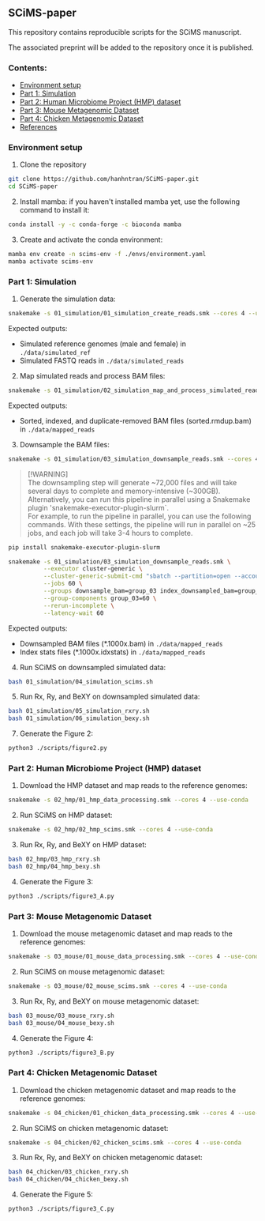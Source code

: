 ## SCiMS-paper

This repository contains reproducible scripts for the SCiMS manuscript.

The associated preprint will be added to the repository once it is published.

<!-- TOC start -->

### Contents:
- [Environment setup](#environment-setup)
- [Part 1: Simulation](#part-1-simulation)
- [Part 2: Human Microbiome Project (HMP) dataset](#part-2-human-microbiome-project-hmp-dataset)
- [Part 3: Mouse Metagenomic Dataset](#part-3-mouse-metagenomic-dataset)
- [Part 4: Chicken Metagenomic Dataset](#part-4-chicken-metagenomic-dataset)
- [References](#references)

<!-- TOC end -->

### Environment setup
1. Clone the repository
```bash
git clone https://github.com/hanhntran/SCiMS-paper.git
cd SCiMS-paper
```

2. Install mamba: if you haven't installed mamba yet, use the following command to install it:
```bash
conda install -y -c conda-forge -c bioconda mamba
```

3. Create and activate the conda environment:
```bash
mamba env create -n scims-env -f ./envs/environment.yaml
mamba activate scims-env
```

### Part 1: Simulation
1. Generate the simulation data:
```bash
snakemake -s 01_simulation/01_simulation_create_reads.smk --cores 4 --use-conda
```
Expected outputs:
- Simulated reference genomes (male and female) in `./data/simulated_ref`
- Simulated FASTQ reads in `./data/simulated_reads`

2. Map simulated reads and process BAM files:

```bash
snakemake -s 01_simulation/02_simulation_map_and_process_simulated_reads.smk --cores 4 --use-conda
```
Expected outputs:
- Sorted, indexed, and duplicate-removed BAM files (sorted.rmdup.bam) in `./data/mapped_reads`

3. Downsample the BAM files:
```bash
snakemake -s 01_simulation/03_simulation_downsample_reads.smk --cores 4 --use-conda
```
> [!WARNING] \
> The downsampling step will generate ~72,000 files and will take several days to complete and memory-intensive (~300GB). \
> Alternatively, you can run this pipeline in parallel using a Snakemake plugin 'snakemake-executor-plugin-slurm`. \
> For example, to run the pipeline in parallel, you can use the following commands. With these settings, the pipeline will run in parallel on ~25 jobs, and each job will take 3-4 hours to complete.

```bash
pip install snakemake-executor-plugin-slurm

snakemake -s 01_simulation/03_simulation_downsample_reads.smk \
          --executor cluster-generic \
          --cluster-generic-submit-cmd "sbatch --partition=open --account=open --time=12:00:00 --nodes=1 --ntasks=1 --mem=20GB" \
          --jobs 60 \
          --groups downsample_bam=group_03 index_downsampled_bam=group_03 generate_idxstats=group_03 \
          --group-components group_03=60 \
          --rerun-incomplete \
          --latency-wait 60 
```

Expected outputs:
- Downsampled BAM files (*.1000x.bam) in `./data/mapped_reads`
- Index stats files (*.1000x.idxstats) in `./data/mapped_reads`

4. Run SCiMS on downsampled simulated data:
```bash
bash 01_simulation/04_simulation_scims.sh
```

5. Run Rx, Ry, and BeXY on downsampled simulated data:
```bash
bash 01_simulation/05_simulation_rxry.sh
bash 01_simulation/06_simulation_bexy.sh
```

7. Generate the Figure 2:
```bash
python3 ./scripts/figure2.py
```

### Part 2: Human Microbiome Project (HMP) dataset

1. Download the HMP dataset and map reads to the reference genomes:
```bash
snakemake -s 02_hmp/01_hmp_data_processing.smk --cores 4 --use-conda
```

2. Run SCiMS on HMP dataset:
```bash
snakemake -s 02_hmp/02_hmp_scims.smk --cores 4 --use-conda
```

3. Run Rx, Ry, and BeXY on HMP dataset:
```bash
bash 02_hmp/03_hmp_rxry.sh
bash 02_hmp/04_hmp_bexy.sh
```

4. Generate the Figure 3:
```bash
python3 ./scripts/figure3_A.py
```

### Part 3: Mouse Metagenomic Dataset

1. Download the mouse metagenomic dataset and map reads to the reference genomes:
```bash
snakemake -s 03_mouse/01_mouse_data_processing.smk --cores 4 --use-conda
```

2. Run SCiMS on mouse metagenomic dataset:
```bash
snakemake -s 03_mouse/02_mouse_scims.smk --cores 4 --use-conda
```

3. Run Rx, Ry, and BeXY on mouse metagenomic dataset:
```bash
bash 03_mouse/03_mouse_rxry.sh
bash 03_mouse/04_mouse_bexy.sh
``` 

4. Generate the Figure 4:
```bash
python3 ./scripts/figure3_B.py
```

### Part 4: Chicken Metagenomic Dataset

1. Download the chicken metagenomic dataset and map reads to the reference genomes:
```bash
snakemake -s 04_chicken/01_chicken_data_processing.smk --cores 4 --use-conda
```

2. Run SCiMS on chicken metagenomic dataset:
```bash
snakemake -s 04_chicken/02_chicken_scims.smk --cores 4 --use-conda
```

3. Run Rx, Ry, and BeXY on chicken metagenomic dataset:
```bash
bash 04_chicken/03_chicken_rxry.sh
bash 04_chicken/04_chicken_bexy.sh
```

4. Generate the Figure 5:
```bash
python3 ./scripts/figure3_C.py  
```


